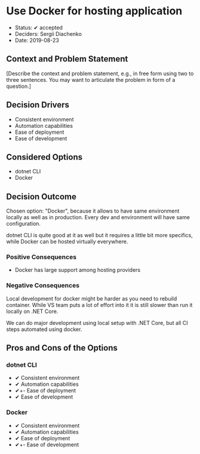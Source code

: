 # Use Docker for hosting application

* Status: ✔ accepted
* Deciders: Sergii Diachenko
* Date: 2019-08-23

## Context and Problem Statement

[Describe the context and problem statement, e.g., in free form using two to three sentences. You may want to articulate the problem in form of a question.]

## Decision Drivers

* Consistent environment
* Automation capabilities
* Ease of deployment
* Ease of development

## Considered Options

* dotnet CLI
* Docker

## Decision Outcome

Chosen option: "Docker", because it allows to have same environment locally as well as in production. Every dev and environment will have same configuration.

dotnet CLI is quite good at it as well but it requires a little bit more specifics, while Docker can be hosted virtually everywhere.

### Positive Consequences

* Docker has large support among hosting providers

### Negative Consequences

Local development for docker might be harder as you need to rebuild container. While VS team puts a lot of effort into it it is still slower than run it locally on .NET Core.

We can do major development using local setup with .NET Core, but all CI steps automated using docker.

## Pros and Cons of the Options

### dotnet CLI

* ✔ Consistent environment
* ✔ Automation capabilities
* ✔+- Ease of deployment
* ✔ Ease of development

### Docker

* ✔ Consistent environment
* ✔ Automation capabilities
* ✔ Ease of deployment
* ✔+- Ease of development
